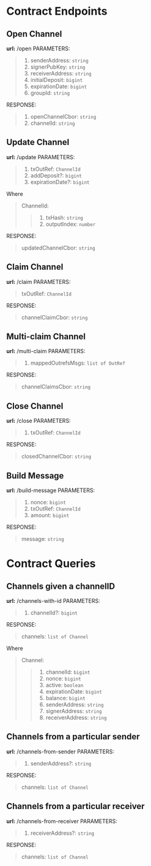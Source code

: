 # Contract Endpoints

## Open Channel

**url:** /open
PARAMETERS:

> 1. senderAddress: `string`
> 2. signerPubKey: `string`
> 3. receiverAddress: `string`
> 4. initialDeposit: `bigint`
> 5. expirationDate: `bigint`
> 6. groupId: `string`

RESPONSE:
> 1. openChannelCbor: `string`
> 2. channelId: `string`

## Update Channel
**url:** /update
PARAMETERS:

> 1. txOutRef: `ChannelId`
> 2. addDeposit?: `bigint`
> 3. expirationDate?: `bigint`

Where
> ChannelId:
>> 1. txHash: `string`
>> 2. outputIndex: `number`


RESPONSE:
> updatedChannelCbor: `string`

## Claim Channel
**url:** /claim
PARAMETERS:

> txOutRef: `ChannelId`

RESPONSE:
> channelClaimCbor: `string`

## Multi-claim Channel
**url:** /multi-claim
PARAMETERS:

> 1. mappedOutrefsMsgs: `list of OutRef`

RESPONSE:
> channelClaimsCbor: `string`

## Close Channel
**url:** /close
PARAMETERS:

> 1. txOutRef: `ChannelId`

RESPONSE:
> closedChannelCbor: `string`

## Build Message
**url:** /build-message
PARAMETERS:

> 1. nonce: `bigint`
> 2. txOutRef: `ChannelId`
> 3. amount: `bigint`

RESPONSE:
> message: `string`

# Contract Queries

## Channels given a channelID
**url:** /channels-with-id
PARAMETERS:

> 1. channelId?: `bigint`

RESPONSE:
> channels: `list of Channel`

Where

> Channel:
>> 1. channelId: `bigint`
>> 2. nonce: `bigint`
>> 3. active: `boolean`
>> 4. expirationDate: `bigint`
>> 5. balance: `bigint`
>> 6. senderAddress: `string`
>> 7. signerAddress: `string`
>> 8. receiverAddress: `string`

## Channels from a particular sender
**url:** /channels-from-sender
PARAMETERS:

> 1. senderAddress?: `string`

RESPONSE:
> channels: `list of Channel`


## Channels from a particular receiver
**url:** /channels-from-receiver
PARAMETERS:

> 1. receiverAddress?: `string`

RESPONSE:
> channels: `list of Channel`
